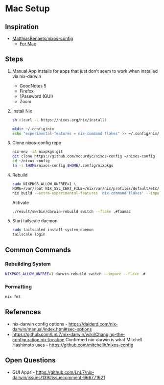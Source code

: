 # Mac Setup

## Inspiration

- [MatthiasBenaets/nixos-config](https://github.com/MatthiasBenaets/nixos-config/tree/76eea152f56e1a8f4c908b65028e8aa2f7bafaaa)
    - [For Mac](https://github.com/MatthiasBenaets/nixos-config/blob/76eea152f56e1a8f4c908b65028e8aa2f7bafaaa/README.org#nix-darwin-installation-guide)

## Steps

1. Manual App installs for apps that just don't seem to work when installed via nix-darwin

    - GoodNotes 5
    - Firefox
    - 1Password (GUI)
    - Zoom

1. Install Nix

    ```bash
    sh <(curl -L https://nixos.org/nix/install)
    ```

    ```bash
    mkdir ~/.config/nix
    echo "experimental-features = nix-command flakes" >> ~/.config/nix/nix.conf
    ```

1. Clone nixos-config repo

    ```bash
    nix-env -iA nixpkgs.git
    git clone https://github.com/mccurdyc/nixos-config ~/nixos-config
    cd ~/nixos-config
    ln -s $HOME/nixos-config $HOME/.config/nixpkgs
    ```

1. Rebuild

    ```bash
    sudo NIXPKGS_ALLOW_UNFREE=1 \
    HOME=/var/root NIX_SSL_CERT_FILE=/nix/var/nix/profiles/default/etc/ssl/certs/ca-bundle.crt \
    nix build --extra-experimental-features 'nix-command flakes' --impure .#darwinConfigurations.faamac.system
    ```

    Activate

    ```bash
    ./result/sw/bin/darwin-rebuild switch --flake .#faamac
    ```

1. Start tailscale daemon

    ```bash
    sudo tailscaled install-system-daemon
    tailscale login
    ```

## Common Commands

### Rebuilding System

```bash
NIXPKGS_ALLOW_UNFREE=1 darwin-rebuild switch --impure --flake .#
```

### Formatting

```bash
nix fmt
```

## References

- nix-darwin config options - https://daiderd.com/nix-darwin/manual/index.html#sec-options
- https://github.com/LnL7/nix-darwin/wiki/Changing-the-configuration.nix-location
Confirmed nix-darwin is what Mitchell Hashimoto uses - https://github.com/mitchellh/nixos-config

## Open Questions

- GUI Apps - https://github.com/LnL7/nix-darwin/issues/139#issuecomment-666771621
